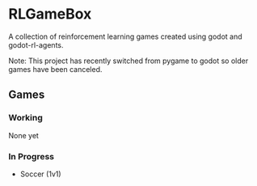 # RLGameBox
A collection of reinforcement learning games created using godot and godot-rl-agents.

Note: This project has recently switched from pygame to godot so older games have been canceled.

## Games

### Working
None yet

### In Progress
- Soccer (1v1)
